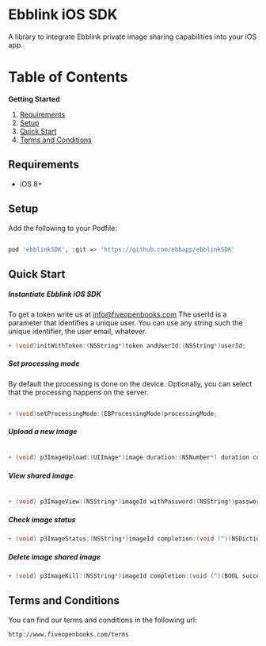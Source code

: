 Ebblink iOS SDK
==============

A library to integrate Ebblink private image sharing capabilities into your iOS app.


Table of Contents
=================
**Getting Started**

1. [Requirements](#requirements)
2. [Setup](#setup)
3. [Quick Start](#quick-start)
4. [Terms and Conditions](#terms-and-conditions)


Requirements
--------------

- iOS 8+


Setup
-------------

Add the following to your Podfile:

```sh

pod 'ebblinkSDK', :git => 'https://github.com/ebbapp/ebblinkSDK'
```


Quick Start
-------------


##### Instantiate Ebblink iOS SDK
To get a token write us at info@fiveopenbooks.com
The userId is a parameter that identifies a unique user. You can use any string such the unique identifier, the user email, whatever.
```Objective-C
+ (void)initWithToken:(NSString*)token andUserId:(NSString*)userId;
```

##### Set processing mode
By default the processing is done on the device. Optionally, you can select that the processing happens on the server.
```Objective-C

+ (void)setProcessingMode:(EBProcessingMode)processingMode;
```

##### Upload a new image

```Objective-C

+ (void) p3ImageUpload:(UIImage*)image duration:(NSNumber*) duration completion:(void (^)(NSString* imageId, NSString* password, NSString* publicLink, NSString* error))completionBlock;
```

##### View shared image

```Objective-C

+ (void) p3ImageView:(NSString*)imageId withPassword:(NSString*)password completion:(void (^)(UIImage* image, NSString* error))completionBlock;

```
##### Check image status

```Objective-C
+ (void) p3ImageStatus:(NSString*)imageId completion:(void (^)(NSDictionary* dictionary, NSString* error))completionBlock;

```

##### Delete image shared image


```Objective-C
+ (void) p3ImageKill:(NSString*)imageId completion:(void (^)(BOOL success, NSString* error))completionBlock;

```


Terms and Conditions
----------------

You can find our terms and conditions in the following url:

    http://www.fiveopenbooks.com/terms

